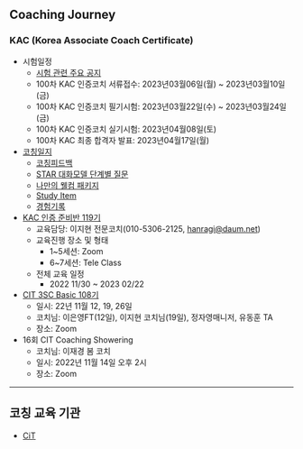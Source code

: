 ## Coaching Journey
### KAC (Korea Associate Coach Certificate)
* 시험일정
    * [시험 관련 주요 공지](https://github.com/seock04/Uncertainty-Handler/blob/master/Coaching/KAC100%EC%B0%A8%20%EC%8B%9C%ED%97%98%20%EA%B0%9C%EC%A0%95%20%EC%95%88%EB%82%B4.md)
    * 100차 KAC 인증코치 서류접수: 2023년03월06일(월) ~ 2023년03월10일(금)
    * 100차 KAC 인증코치 필기시험: 2023년03월22일(수) ~ 2023년03월24일(금)
    * 100차 KAC 인증코치 실기시험: 2023년04월08일(토)
    * 100차 KAC 최종 합격자 발표: 2023년04월17일(월)
* [코칭일지](https://docs.google.com/spreadsheets/d/1GNGLjz6dMy2fIAj7vyseQAsomXZ94kgx/edit?rtpof=true&sd=true)
  * [코칭피드백](https://github.com/seock04/Uncertainty-Handler/blob/master/Coaching/Feedback%20about%20my%20coaching.md)
  * [STAR 대화모델 단계별 질문](https://github.com/seock04/Uncertainty-Handler/blob/master/Coaching/STAR%20model.md)
  * [나만의 웰컴 패키지](https://github.com/seock04/Uncertainty-Handler/blob/master/Coaching/Welcome%20to%20Coaching%20World.md)
  * [Study Item]()  
  * [경험기록](https://github.com/seock04/Uncertainty-Handler/blob/master/Coaching/Client.md)
* [KAC 인증 준비반 119기](https://github.com/seock04/Uncertainty-Handler/blob/master/Coaching/KAC%EC%9D%B8%EC%A6%9D%EC%A4%80%EB%B9%84%EB%B0%98.md)
    * 교육담당: 이지현 전문코치(010-5306-2125, hanragi@daum.net)
    * 교육진행 장소 및 형태
      * 1~5세션: Zoom 
      * 6~7세션: Tele Class
    * 전체 교육 일정
      * 2022 11/30 ~ 2023 02/22   
* [CIT 3SC Basic 108기](https://github.com/seock04/Uncertainty-Handler/blob/master/Coaching/3Cs%20Basic.md)
    * 일시: 22년 11월 12, 19, 26일
    * 코치님: 이은영FT(12일), 이지현 코치님(19일), 정자영매니저, 유동훈 TA 
    * 장소: Zoom    
* 16회 CIT Coaching Showering
    * 코치님: 이재경 봄 코치
    * 일시: 2022년 11월 14일 오후 2시
    * 장소: Zoom


----

## 코칭 교육 기관
* [CiT](https://www.citkorea.co.kr/)
